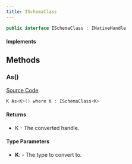 ```yaml
---
title: ISchemaClass
---
```


```csharp
public interface ISchemaClass : INativeHandle
```

#### Implements

## Methods

### As()

[Source Code](https://github.com/swiftly-solution/swiftlys2/blob/beta/managed/src/SwiftlyS2.Shared/Modules/Schemas/ISchemaClass.cs#L12)

```csharp
K As<K>() where K : ISchemaClass<K>
```

#### Returns

- K - The converted handle.

#### Type Parameters

- **K**:  - The type to convert to.

